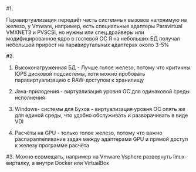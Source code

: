 #1.

Паравиртуализация передаёт часть системных вызовов напряимую на железо,
у Vmware, например, есть специальные адаптеры Paravirtual VMXNET3 и PVSCSI, 
но нужны или спец.драйверы или модифицированное ядро в гостевой ОС
Я на небольших БД получал небольшой прирост на паравирутальных адаптерах около 3-5%

#2.
1. Высоконагруженная БД - Лучше голое железо, потому что критичны IOPS дисковой подсистемы,
 хотя можно пробовать паравиртуализацию с RAW-доступом к хранилищу
 
2. Java-прилодения - виртуализация уровня ОС для одинаковой среды исполнения 

3. Windows- системы для Бухов - виртуализация уровня ОС опять же для единой среды, что
удобно обслуживать и разворачивать в виде VDI

4. Расчёты на GPU - только голое железо, потому что важно распараллеливание задач между адаптерами GPU 
и прямой доступ к железу программе расчёта 

#3.
Можно совмещать, например на Vmware Vsphere развернуть linux-вирталку, а внутри Docker или VirtualBox
